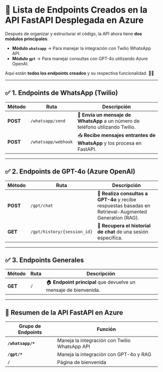 # 📌 **Lista de Endpoints Creados en la API FastAPI Desplegada en Azure**  

Después de organizar y estructurar el código, la API ahora tiene **dos módulos principales**:
- **Módulo `whatsapp`** → Para manejar la integración con Twilio WhatsApp API.
- **Módulo `gpt`** → Para manejar consultas con GPT-4o utilizando Azure OpenAI.

Aquí están **todos los endpoints creados** y su respectiva funcionalidad. 🎯🔥  

---

## ✅ **1. Endpoints de WhatsApp (Twilio)**
| **Método** | **Ruta** | **Descripción** |
|-----------|---------|----------------|
| **POST** | `/whatsapp/send` | 📩 **Envía un mensaje de WhatsApp** a un número de teléfono utilizando Twilio. |
| **POST** | `/whatsapp/webhook` | 📥 **Recibe mensajes entrantes de WhatsApp** y los procesa en FastAPI. |

---

## ✅ **2. Endpoints de GPT-4o (Azure OpenAI)**
| **Método** | **Ruta** | **Descripción** |
|-----------|---------|----------------|
| **POST** | `/gpt/chat` | 💬 **Realiza consultas a GPT-4o** y recibe respuestas basadas en Retrieval-Augmented Generation (RAG). |
| **GET** | `/gpt/history/{session_id}` | 📜 **Recupera el historial de chat** de una sesión específica. |

---

## ✅ **3. Endpoints Generales**
| **Método** | **Ruta** | **Descripción** |
|-----------|---------|----------------|
| **GET** | `/` | 🏠 **Endpoint principal** que devuelve un mensaje de bienvenida. |

---

## 📌 **Resumen de la API FastAPI en Azure**
| **Grupo de Endpoints** | **Función** |
|----------------|--------------|
| **`/whatsapp/*`** | Maneja la integración con Twilio WhatsApp API |
| **`/gpt/*`** | Maneja la integración con GPT-4o y RAG |
| **`/`** | Página de bienvenida |


 

